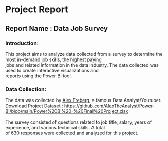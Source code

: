 # Project Report

## Report Name : Data Job Survey

### Introduction:
This project aims to analyze data collected from a survey to determine the most in-demand job skills, the highest paying <br>
jobs and related information in the data industry. The data collected was used to create interactive visualizations and <br>
reports using the Power BI tool.

### Data Collection:
The data was collected by [Alex Freberg](https://www.youtube.com/@AlexTheAnalyst), a famous Data Analyst/Youtuber. <br>
Download Project Dataset : <https://github.com/AlexTheAnalyst/Power-BI/blob/main/Power%20BI%20-%20Final%20Project.xlsx> <br><br>
The survey consisted of questions related to job title, salary, years of experience, and various technical skills. A total <br>
of 630 responses were collected and analyzed for this project.
